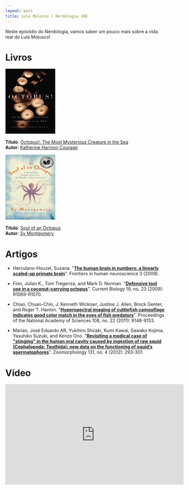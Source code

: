 ```yaml
---
layout: post
title: Lula Molusco | Nerdologia 108
---
```


Neste episódio do Nerdologia, vamos saber um pouco mais sobre a vida real do Lula Molusco!

Livros
=====

![Octopus!: The Most Mysterious Creature in the Sea](../images/octopus.jpg)

**Título**: [Octopus!: The Most Mysterious Creature in the Sea](http://www.amazon.com/Octopus-The-Most-Mysterious-Creature/dp/1591845270)<br>
**Autor**: [Katherine Harmon Courage](http://www.katherinecourage.com)

![Soul of an Octopus](../images/soul-octopus.jpg)

**Título**: [Soul of an Octopus](http://www.amazon.com.br/The-Soul-Octopus-Exploration-Consciousness/dp/1451697716)<br>
**Autor**: [Sy Montgomery](http://www.symontgomery.com/)

Artigos
=====

- Herculano-Houzel, Suzana. "[**The human brain in numbers: a linearly scaled-up primate brain**](http://www.ncbi.nlm.nih.gov/pubmed/19915731)". Frontiers in human neuroscience 3 (2009).

- Finn, Julian K., Tom Tregenza, and Mark D. Norman. "[**Defensive tool use in a coconut-carrying octopus**](http://www.cell.com/current-biology/abstract/S0960-9822(09)01914-9?_returnURL=http%3A%2F%2Flinkinghub.elsevier.com%2Fretrieve%2Fpii%2FS0960982209019149%3Fshowall%3Dtrue&cc=y=)". Current Biology 19, no. 23 (2009): R1069-R1070.

- Chiao, Chuan-Chin, J. Kenneth Wickiser, Justine J. Allen, Brock Genter, and Roger T. Hanlon. "[**Hyperspectral imaging of cuttlefish camouflage indicates good color match in the eyes of fish predators**](http://www.ncbi.nlm.nih.gov/pubmed/21576487)". Proceedings of the National Academy of Sciences 108, no. 22 (2011): 9148-9153.

- Marian, José Eduardo AR, Yukihiro Shiraki, Kumi Kawai, Sawako Kojima, Yasuhiko Suzuki, and Kenzo Ono. "[**Revisiting a medical case of "stinging" in the human oral cavity caused by ingestion of raw squid (Cephalopoda: Teuthida): new data on the functioning of squid’s spermatophores**](http://link.springer.com/article/10.1007%2Fs00435-012-0165-0)". Zoomorphology 131, no. 4 (2012): 293-301.

Vídeo
=====

<iframe width="560" height="315" src="https://www.youtube.com/embed/lrdQDLEQFMc" frameborder="0" allowfullscreen></iframe>

